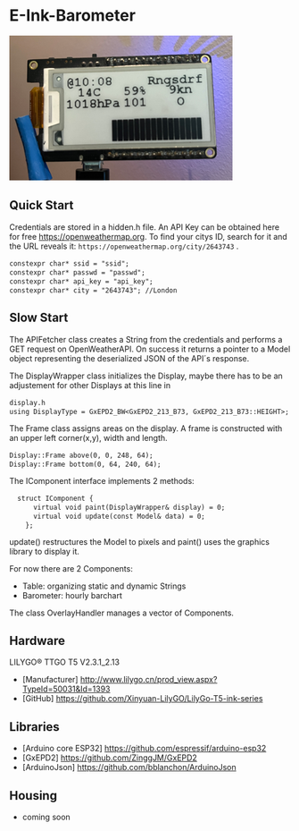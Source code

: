 # E-Ink-Barometer

  ![Image](image.png)


## Quick Start

Credentials are stored in a hidden.h file. 
An API Key can be obtained here for free <https://openweathermap.org>.
To find your citys ID, search for it and the URL reveals it:  ``` https://openweathermap.org/city/2643743 ``` .

```Cpp-ObjDump
constexpr char* ssid = "ssid";
constexpr char* passwd = "passwd";
constexpr char* api_key = "api_key";
constexpr char* city = "2643743"; //London

```

## Slow Start

The APIFetcher class creates a String from the credentials and performs a GET request on OpenWeatherAPI. On success it returns
a pointer to a Model object representing the deserialized JSON of the API´s response.

The DisplayWrapper class initializes the Display, maybe there has to be an adjustement for other Displays at this line in 
``` 
display.h
using DisplayType = GxEPD2_BW<GxEPD2_213_B73, GxEPD2_213_B73::HEIGHT>;
``` 
The Frame class assigns areas on the display. A frame is constructed with an upper left corner(x,y), width and length.

```Cpp-ObjDump
Display::Frame above(0, 0, 248, 64);
Display::Frame bottom(0, 64, 240, 64);
```

The IComponent interface implements 2 methods:

  ```Cpp-ObjDump	
    struct IComponent {
		virtual void paint(DisplayWrapper& display) = 0;
		virtual void update(const Model& data) = 0;
	  }; 
  ```
  
  update() restructures the Model to pixels and paint() uses the graphics library to display it.
  
  For now there are 2 Components:
  
  * Table: organizing static and dynamic Strings
  * Barometer: hourly barchart 

The class OverlayHandler manages a vector of Components.
 





## Hardware

LILYGO® TTGO T5 V2.3.1_2.13
* [Manufacturer] <http://www.lilygo.cn/prod_view.aspx?TypeId=50031&Id=1393>
* [GitHub] <https://github.com/Xinyuan-LilyGO/LilyGo-T5-ink-series>

## Libraries

* [Arduino core ESP32] <https://github.com/espressif/arduino-esp32>
* [GxEPD2] <https://github.com/ZinggJM/GxEPD2>
* [ArduinoJson] <https://github.com/bblanchon/ArduinoJson>

## Housing

* coming soon
